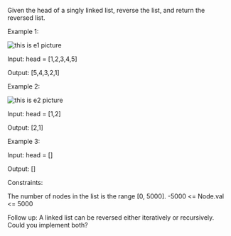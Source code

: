 Given the head of a singly linked list, reverse the list, and return the reversed list.

Example 1:

![this is e1 picture](https://assets.leetcode.com/uploads/2021/02/19/rev1ex1.jpg)

Input: head = [1,2,3,4,5]

Output: [5,4,3,2,1]

Example 2:

![this is e2 picture](https://assets.leetcode.com/uploads/2021/02/19/rev1ex2.jpg)

Input: head = [1,2]

Output: [2,1]

Example 3:

Input: head = []

Output: []

Constraints:

The number of nodes in the list is the range [0, 5000].
-5000 <= Node.val <= 5000
 
Follow up: A linked list can be reversed either iteratively or recursively. Could you implement both?